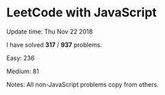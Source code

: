 # LeetCode with JavaScript

Update time: Thu Nov 22 2018

I have solved **317** / **937** problems.

Easy: 236

Medium: 81

Notes: All non-JavaScript problems copy from others.